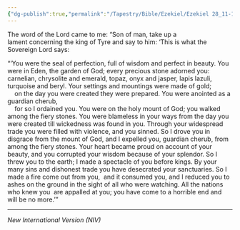 ```yaml
---
{"dg-publish":true,"permalink":"/Tapestry/Bible/Ezekiel/Ezekiel 28_11-19/","title":"Ezekiel 28:11–19","hide":true,"tags":["bible-verse","bible-verse"],"dgHomeLink":true,"dgShowLocalGraph":true,"dgEnableSearch":true}
---
```



The word of the Lord came to me: “Son of man, take up a lament concerning the king of Tyre and say to him: ‘This is what the Sovereign Lord says:

“‘You were the seal of perfection, full of wisdom and perfect in beauty. You were in Eden, the garden of God; every precious stone adorned you: carnelian, chrysolite and emerald, topaz, onyx and jasper, lapis lazuli, turquoise and beryl. Your settings and mountings were made of gold;  
    on the day you were created they were prepared. You were anointed as a guardian cherub,  
    for so I ordained you. You were on the holy mount of God; you walked among the fiery stones. You were blameless in your ways from the day you were created till wickedness was found in you. Through your widespread trade you were filled with violence, and you sinned. So I drove you in disgrace from the mount of God, and I expelled you, guardian cherub, from among the fiery stones. Your heart became proud on account of your beauty, and you corrupted your wisdom because of your splendor. So I threw you to the earth; I made a spectacle of you before kings. By your many sins and dishonest trade you have desecrated your sanctuaries. So I made a fire come out from you,   and it consumed you, and I reduced you to ashes on the ground in the sight of all who were watching. All the nations who knew you  are appalled at you; you have come to a horrible end and will be no more.’”

---
*New International Version (NIV)*